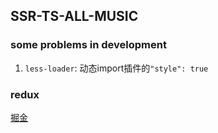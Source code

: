 ## SSR-TS-ALL-MUSIC

### some problems in development
1. `less-loader`: 动态import插件的`"style": true`

### redux
[掘金](https://juejin.im/post/5b94cb1c5188255c520cf58e)